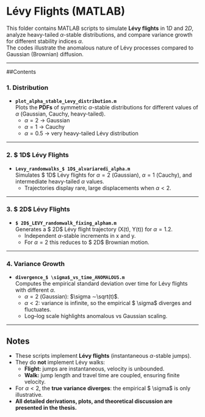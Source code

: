 # Lévy Flights (MATLAB)

This folder contains MATLAB scripts to simulate **Lévy flights** in $1D$ and $2D$, analyze heavy-tailed $\alpha$-stable distributions, and compare variance growth for different stability indices $\alpha$.  
The codes illustrate the anomalous nature of Lévy processes compared to Gaussian (Brownian) diffusion.

---

##Contents

### 1. Distribution
- **`plot_alpha_stable_Levy_distribution.m`**  
  Plots the **PDFs** of symmetric $\alpha$-stable distributions for different values of $\alpha$ (Gaussian, Cauchy, heavy-tailed).  
  - $\alpha = 2$ → Gaussian  
  - $\alpha = 1$ → Cauchy  
  - $\alpha = 0.5$ → very heavy-tailed Lévy distribution

---

### 2. $ 1D$ Lévy Flights
- **`Levy_randomwalks_$ 1D$_alvariaredi_alpha.m`**  
  Simulates $ 1D$ Lévy flights for $\alpha = 2$ (Gaussian), $\alpha = 1$ (Cauchy), and intermediate heavy-tailed $\alpha$ values.  
  - Trajectories display rare, large displacements when $\alpha  < 2$.  

---

### 3. $ 2D$ Lévy Flights
- **`$ 2D$_LEVY_randomwalk_fixing_alpham.m`**  
  Generates a $ 2D$ Lévy flight trajectory (X(t), Y(t)) for $\alpha = 1$.2.  
  - Independent $\alpha$-stable increments in x and y.  
  - For $\alpha = 2$ this reduces to $ 2D$ Brownian motion.  

---

### 4. Variance Growth
- **`divergence_$ \sigma$_vs_time_ANOMALOUS.m`**  
  Computes the empirical standard deviation over time for Lévy flights with different $\alpha$.  
  - $\alpha = 2$ (Gaussian): $\sigma ∼\sqrt(t)$.  
  - $\alpha  < 2$: variance is infinite, so the empirical $ \sigma$ diverges and fluctuates.  
  - Log–log scale highlights anomalous vs Gaussian scaling.  

---

## Notes

- These scripts implement **Lévy flights** (instantaneous $\alpha$-stable jumps).  
- They do **not** implement Lévy walks:  
  - **Flight:** jumps are instantaneous, velocity is unbounded.  
  - **Walk:** jump length and travel time are coupled, ensuring finite velocity.  
- For $\alpha  < 2$, the **true variance diverges**: the empirical $ \sigma$ is only illustrative.  
- **All detailed derivations, plots, and theoretical discussion are presented in the thesis.**
